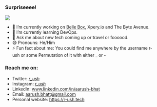 ### Surpriseeee!

<img src='https://i.imgflip.com/4/t625c.jpg'></img>

- 🔭 I’m currently working on [Belle Box](https://bellebox.in/), Xpery.io and The Byte Avenue.
- 🌱 I’m currently learning DevOps.
- 💬 Ask me about new tech coming up or travel or foooood.
- 😄 Pronouns: He/Him
- ⚡ Fun fact about me: You could find me anywhere by the username r-ush or some Permutation of it with either _ or -

### Reach me on:
- Twitter: <a href='https://twitter.com/_r_ush_'>_r_ush_</a>
- Instagram: <a href='https://instagram.com/_r_ush_'>_r_ush_</a>
- LinkedIn: www.linkedin.com/in/aarush-bhat
- Email: aarush.bhatt@gmail.com
- Personal website: https://r-ush.tech
